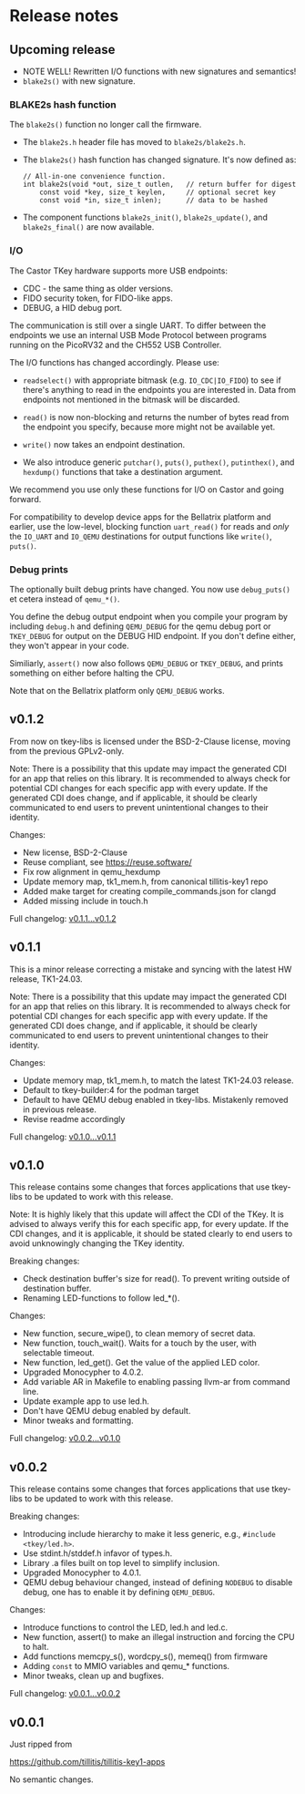 # Release notes

## Upcoming release

- NOTE WELL! Rewritten I/O functions with new signatures and
  semantics!
- `blake2s()` with new signature.

### BLAKE2s hash function

The `blake2s()` function no longer call the firmware.

- The `blake2s.h` header file has moved to `blake2s/blake2s.h`.

- The `blake2s()` hash function has changed signature. It's now defined
  as:

  ```
  // All-in-one convenience function.
  int blake2s(void *out, size_t outlen,   // return buffer for digest
      const void *key, size_t keylen,     // optional secret key
      const void *in, size_t inlen);      // data to be hashed

  ```

- The component functions `blake2s_init()`, `blake2s_update()`, and
  `blake2s_final()` are now available.

### I/O

The Castor TKey hardware supports more USB endpoints:

- CDC - the same thing as older versions.
- FIDO security token, for FIDO-like apps.
- DEBUG, a HID debug port.

The communication is still over a single UART. To differ between the
endpoints we use an internal USB Mode Protocol between programs
running on the PicoRV32 and the CH552 USB Controller.

The I/O functions has changed accordingly. Please use:

- `readselect()` with appropriate bitmask (e.g. `IO_CDC|IO_FIDO`) to
  see if there's anything to read in the endpoints you are interested
  in. Data from endpoints not mentioned in the bitmask will be
  discarded.

- `read()` is now non-blocking and returns the number of bytes read
  from the endpoint you specify, because more might not be available
  yet.

- `write()` now takes an endpoint destination.

- We also introduce generic `putchar()`, `puts()`, `puthex()`,
  `putinthex()`, and `hexdump()` functions that take a destination
  argument.

We recommend you use only these functions for I/O on Castor and going
forward.

For compatibility to develop device apps for the Bellatrix platform
and earlier, use the low-level, blocking function `uart_read()` for
reads and *only* the `IO_UART` and `IO_QEMU` destinations for output
functions like `write()`, `puts()`.

### Debug prints

The optionally built debug prints have changed. You now use
`debug_puts()` et cetera instead of `qemu_*()`.

You define the debug output endpoint when you compile your program by
including `debug.h` and defining `QEMU_DEBUG` for the qemu debug port
or `TKEY_DEBUG` for output on the DEBUG HID endpoint. If you don't
define either, they won't appear in your code.

Similiarly, `assert()` now also follows `QEMU_DEBUG` or `TKEY_DEBUG`,
and prints something on either before halting the CPU.

Note that on the Bellatrix platform only `QEMU_DEBUG` works.

## v0.1.2

From now on tkey-libs is licensed under the BSD-2-Clause license,
moving from the previous GPLv2-only.

Note: There is a possibility that this update may impact the generated
CDI for an app that relies on this library. It is recommended to
always check for potential CDI changes for each specific app with
every update. If the generated CDI does change, and if applicable, it
should be clearly communicated to end users to prevent unintentional
changes to their identity.

Changes:
- New license, BSD-2-Clause
- Reuse compliant, see https://reuse.software/
- Fix row alignment in qemu_hexdump
- Update memory map, tk1_mem.h, from canonical tillitis-key1 repo
- Added make target for creating compile_commands.json for clangd
- Added missing include in touch.h

Full changelog:
[v0.1.1...v0.1.2](https://github.com/tillitis/tkey-libs/compare/v0.1.1...v0.1.2)

## v0.1.1

This is a minor release correcting a mistake and syncing with the
latest HW release, TK1-24.03.


Note: There is a possibility that this update may impact the generated
CDI for an app that relies on this library. It is recommended to
always check for potential CDI changes for each specific app with
every update. If the generated CDI does change, and if applicable, it
should be clearly communicated to end users to prevent unintentional
changes to their identity.

Changes:
- Update memory map, tk1_mem.h, to match the latest TK1-24.03 release.
- Default to tkey-builder:4 for the podman target
- Default to have QEMU debug enabled in tkey-libs. Mistakenly removed
  in previous release.
- Revise readme accordingly

Full changelog:
[v0.1.0...v0.1.1](https://github.com/tillitis/tkey-libs/compare/v0.1.0...v0.1.1)

## v0.1.0

This release contains some changes that forces applications that use
tkey-libs to be updated to work with this release.

Note: It is highly likely that this update will affect the CDI of the
TKey. It is advised to always verify this for each specific app, for
every update. If the CDI changes, and it is applicable, it should be
stated clearly to end users to avoid unknowingly changing the TKey
identity.

Breaking changes:
- Check destination buffer's size for read(). To prevent writing
  outside of destination buffer.
- Renaming LED-functions to follow led_*().

Changes:
- New function, secure_wipe(), to clean memory of secret data.
- New function, touch_wait(). Waits for a touch by the user, with
  selectable timeout.
- New function, led_get(). Get the value of the applied LED color.
- Upgraded Monocypher to 4.0.2.
- Add variable AR in Makefile to enabling passing llvm-ar from command
  line.
- Update example app to use led.h.
- Don't have QEMU debug enabled by default.
- Minor tweaks and formatting.

Full changelog:
[v0.0.2...v0.1.0](https://github.com/tillitis/tkey-libs/compare/v0.0.2...v0.1.0)

## v0.0.2

This release contains some changes that forces applications that use
tkey-libs to be updated to work with this release.

Breaking changes:
- Introducing include hierarchy to make it less generic, e.g.,
  `#include <tkey/led.h>`.
- Use stdint.h/stddef.h infavor of types.h.
- Library .a files built on top level to simplify inclusion.
- Upgraded Monocypher to 4.0.1.
- QEMU debug behaviour changed, instead of defining `NODEBUG` to
  disable debug, one has to enable it by defining `QEMU_DEBUG`.

Changes:
- Introduce functions to control the LED, led.h and led.c.
- New function, assert() to make an illegal instruction and forcing
  the CPU to halt.
- Add functions memcpy_s(), wordcpy_s(), memeq() from firmware
- Adding `const` to MMIO variables and qemu_* functions.
- Minor tweaks, clean up and bugfixes.

Full changelog:
[v0.0.1...v0.0.2](https://github.com/tillitis/tkey-libs/compare/v0.0.1...v0.0.2)


## v0.0.1

Just ripped from

https://github.com/tillitis/tillitis-key1-apps

No semantic changes.
